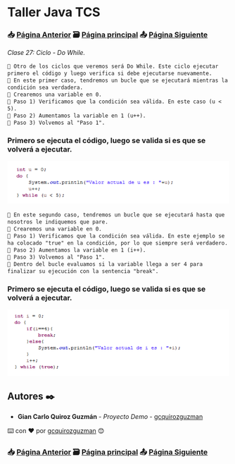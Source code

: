 # Taller Java TCS
### 📥 [Página Anterior](https://github.com/gcquirozguzman/java-tcs-202001/tree/CW00100001) 🗃️ [Página principal](https://github.com/gcquirozguzman/java-tcs-202001) 📤 [Página Siguiente](https://github.com/gcquirozguzman/java-tcs-202001/tree/CF00100001)

_Clase 27: Ciclo - Do While._

```
📢 Otro de los ciclos que veremos será Do While. Este ciclo ejecutar primero el código y luego verifica si debe ejecutarse nuevamente.
📢 En este primer caso, tendremos un bucle que se ejecutará mientras la condición sea verdadera.
📢 Crearemos una variable en 0.
📢 Paso 1) Verificamos que la condición sea válida. En este caso (u < 5).
📢 Paso 2) Aumentamos la variable en 1 (u++). 
📢 Paso 3) Volvemos al "Paso 1".
```

### Primero se ejecuta el código, luego se valida si es que se volverá a ejecutar.

![Error: imagen no ha sido cargada](https://github.com/gcquirozguzman/java-tcs-202001/blob/master/imagenes/CDW0100001_2.png)

```
📢 En este segundo caso, tendremos un bucle que se ejecutará hasta que nosotros le indiquemos que pare.
📢 Crearemos una variable en 0.
📢 Paso 1) Verificamos que la condición sea válida. En este ejemplo se ha colocado "true" en la condición, por lo que siempre será verdadero.
📢 Paso 2) Aumentamos la variable en 1 (i++).
📢 Paso 3) Volvemos al "Paso 1".
📢 Dentro del bucle evaluamos si la variable llega a ser 4 para finalizar su ejecución con la sentencia "break".
```

### Primero se ejecuta el código, luego se valida si es que se volverá a ejecutar.

![Error: imagen no ha sido cargada](https://github.com/gcquirozguzman/java-tcs-202001/blob/master/imagenes/CDW0100001_1.png)

## Autores ✒️

* **Gian Carlo Quiroz Guzmán** - *Proyecto Demo* - [gcquirozguzman](https://github.com/gcquirozguzman)

⌨️ con ❤️ por [gcquirozguzman](https://github.com/gcquirozguzman) 😊

### 📥 [Página Anterior](https://github.com/gcquirozguzman/java-tcs-202001/tree/CW00100001) 🗃️ [Página principal](https://github.com/gcquirozguzman/java-tcs-202001) 📤 [Página Siguiente](https://github.com/gcquirozguzman/java-tcs-202001/tree/CF00100001)
